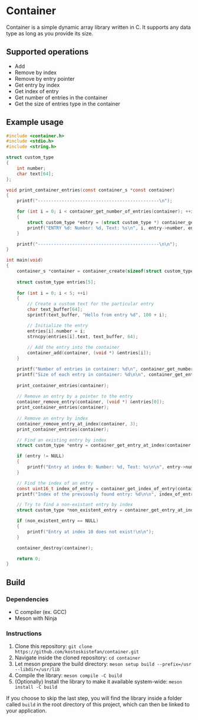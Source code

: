 # Container

Container is a simple dynamic array library written in C. It supports any data type as long as you provide its size.

## Supported operations

 * Add
 * Remove by index
 * Remove by entry pointer
 * Get entry by index
 * Get index of entry
 * Get number of entries in the container
 * Get the size of entries type in the container

## Example usage

```c
#include <container.h>
#include <stdio.h>
#include <string.h>

struct custom_type
{
    int number;
    char text[64];
};

void print_container_entries(const container_s *const container)
{
    printf("----------------------------------------------\n");

    for (int i = 0; i < container_get_number_of_entries(container); ++i)
    {
        struct custom_type *entry = (struct custom_type *) container_get_entry_at_index(container, i);
        printf("ENTRY %d: Number: %d, Text: %s\n", i, entry->number, entry->text);
    }

    printf("----------------------------------------------\n\n");
}

int main(void)
{
    container_s *container = container_create(sizeof(struct custom_type));
    
    struct custom_type entries[5];
    
    for (int i = 0; i < 5; ++i)
    {
        // Create a custom text for the particular entry
        char text_buffer[64];
        sprintf(text_buffer, "Hello from entry %d", 100 + i);

        // Initialize the entry
        entries[i].number = i;
        strncpy(entries[i].text, text_buffer, 64);
        
        // Add the entry into the container
        container_add(container, (void *) &entries[i]);
    }

    printf("Number of entries in container: %d\n", container_get_number_of_entries(container));
    printf("Size of each entry in container: %d\n\n", container_get_entry_type_size(container));
    
    print_container_entries(container);
    
    // Remove an entry by a pointer to the entry
    container_remove_entry(container, (void *) &entries[0]);
    print_container_entries(container);
    
    // Remove an entry by index
    container_remove_entry_at_index(container, 3);
    print_container_entries(container);

    // Find an existing entry by index
    struct custom_type *entry = container_get_entry_at_index(container, 0);

    if (entry != NULL)
    {
        printf("Entry at index 0: Number: %d, Text: %s\n\n", entry->number, entry->text);
    }

    // Find the index of an entry 
    const uint16_t index_of_entry = container_get_index_of_entry(container, (void *) entry); 
    printf("Index of the previously found entry: %d\n\n", index_of_entry);

    // Try to find a non-existant entry by index
    struct custom_type *non_existent_entry = container_get_entry_at_index(container, 10);

    if (non_existent_entry == NULL)
    {
        printf("Entry at index 10 does not exist!\n\n");
    }

    container_destroy(container);

    return 0; 
}
```

## Build

### Dependencies

 * C compiler (ex. GCC) 
 * Meson with Ninja

### Instructions

 1. Clone this repository: `git clone https://github.com/kostoskistefan/container.git`
 2. Navigate inside the cloned repository: `cd container`
 3. Let meson prepare the build directory: `meson setup build --prefix=/usr --libdir=/usr/lib`
 4. Compile the library: `meson compile -C build`
 5. (Optionally) Install the library to make it available system-wide: `meson install -C build`

If you choose to skip the last step, you will find the library inside a folder called `build` in the root directory of this project, which can then be linked to your application.
